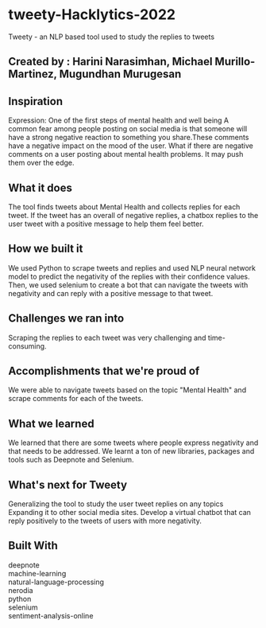 # tweety-Hacklytics-2022
Tweety - an NLP based tool used to study the replies to tweets 
## Created by : Harini Narasimhan, Michael Murillo-Martinez, Mugundhan Murugesan  

## Inspiration  
Expression: One of the first steps of mental health and well being​ A common fear among people posting on social media is that someone will have a strong negative reaction to something you share.​These comments have a negative impact on the mood of the user. What if there are negative comments on a user posting about mental health problems. It may push them over the edge.​

## What it does  
The tool finds tweets about Mental Health and collects replies for each tweet. If the tweet has an overall of negative replies, a chatbox replies to the user tweet with a positive message to help them feel better.

## How we built it  
We used Python to scrape tweets and replies and used NLP neural network model to predict the negativity of the replies with their confidence values. Then, we used selenium to create a bot that can navigate the tweets with negativity and can reply with a positive message to that tweet.

## Challenges we ran into  
Scraping the replies to each tweet was very challenging and time-consuming.

## Accomplishments that we're proud of  
We were able to navigate tweets based on the topic "Mental Health" and scrape comments for each of the tweets.

## What we learned  
We learned that there are some tweets where people express negativity and that needs to be addressed. We learnt a ton of new libraries, packages and tools such as Deepnote and Selenium.

## What's next for Tweety  
Generalizing the tool to study the user tweet replies on any topics Expanding it to other social media sites. Develop a virtual chatbot that can reply positively to the tweets of users with more negativity.

## Built With  
deepnote  
machine-learning  
natural-language-processing  
nerodia  
python  
selenium  
sentiment-analysis-online  
